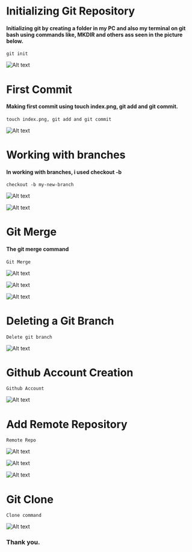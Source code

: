 # Initializing Git Repository

#### Initializing git by creating a folder in my PC and also my terminal on git bash using commands like, MKDIR and others ass seen in the picture below.

`git init`

![Alt text](<images/1. MKDIR COMMAN.PNG>)

# First Commit

#### Making first commit using touch index.png, git add and git commit.

`touch index.png, git add and git commit`

![Alt text](<images/2. TOUCH INDEX.PNG>)

# Working with branches

#### In working with branches, i used checkout -b 

`checkout -b my-new-branch`

![Alt text](<images/3. CHECKOUT -b COMMAND.PNG>)

![Alt text](<images/CHECKOUT CONTINUATION.PNG>)

# Git Merge

#### The git merge command

`Git Merge`

![Alt text](<images/4. GIT MERGE COMMAND.PNG>)

![Alt text](<images/CONTINUATION OF GIT MERGE NOS 4..PNG>)

![Alt text](<images/LAST PART OF NOS 4.PNG>)

# Deleting a Git Branch

`Delete git branch`

![Alt text](<images/5. DELETE BRANCH COMMAND.PNG>)

# Github Account Creation

`Github Account`

![Alt text](<images/6. GITHUB ACCOUNT CREATION.PNG>)

# Add Remote Repository

`Remote Repo`

![Alt text](<images/8. ADD REMOTE REPOSITORY.PNG>)

![Alt text](<images/NOS 9. GIT PUSH MAIN.PNG>)

![Alt text](<images/Create New Repository.PNG>)

# Git Clone

`Clone command`

![Alt text](<images/10. CLONE COMMAND.PNG>)

### Thank you.









